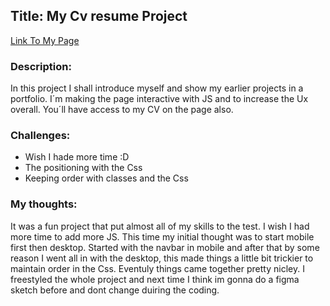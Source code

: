 ## Title: My Cv resume Project
[Link To My Page](https://gunnaring.github.io/My-CV-Resume/)


### Description:
In this project I shall introduce myself and show my earlier projects in a portfolio. I´m making the page interactive with JS and to increase the Ux overall. You´ll have access to my CV on the page also.

### Challenges:
* Wish I hade more time :D 
* The positioning with the Css
* Keeping order with classes and the Css

### My thoughts:
It was a fun project that put almost all of my skills to the test. I wish I had more time to add more JS. This time my initial thought was to start mobile first then desktop. Started with the navbar in mobile and after that 
by some reason I went all in with the desktop, this made things a little bit trickier to maintain order in the Css. Eventuly things came together pretty nicley. I freestyled the whole project and next time I think im gonna do 
a figma sketch before and dont change duiring the coding.










